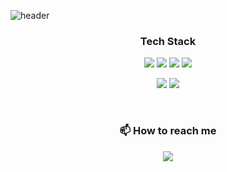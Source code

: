 ![header](https://capsule-render.vercel.app/api?type=rounded&color=auto&height=200&section=header&text=Manseung%20Woo&fontSize=80)

<h3 align="center">Tech Stack</h3>

<p align="center"><img src="https://img.shields.io/badge/Python-3776AB?style=flat&logo=python&logoColor=white"/> <img src="https://img.shields.io/badge/HTML5-E34F26?style=flat&logo=HTML5&logoColor=white"/> <img src="https://img.shields.io/badge/CSS3-1572B6?style=flat&logo=css3&logoColor=white"/> <img src="https://img.shields.io/badge/JavaScript-F7DF1E?style=flat&logo=JavaScript&logoColor=white"/></p>

<p align="center"><img src="https://img.shields.io/badge/Django-092E20?style=flat&logo=Django&logoColor=white"/> <img src="https://img.shields.io/badge/Vue.js-4FC08D?style=flat&logo=vue.js&logoColor=white"/></p>

<br>

<h3 align="center">📫 How to reach me</h3>
<p align="center">
  <a><img src="https://img.shields.io/badge/Gmail-EA4335?style=flat&logo=Gmail&logoColor=white&mailto:6513032@gmail.com"/></a>
</p>

<br>



<!--
**mann-WOO/mann-WOO** is a ✨ _special_ ✨ repository because its `README.md` (this file) appears on your GitHub profile.

Here are some ideas to get you started:

- 🔭 I’m currently working on ...
- 🌱 I’m currently learning ...
- 👯 I’m looking to collaborate on ...
- 🤔 I’m looking for help with ...
- 💬 Ask me about ...
- 📫 How to reach me: ...
- 😄 Pronouns: ...
- ⚡ Fun fact: ...
-->
